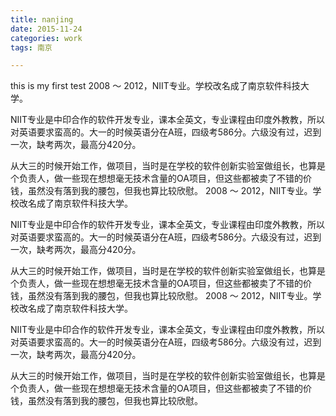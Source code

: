 ```yaml
---
title: nanjing
date: 2015-11-24
categories: work
tags: 南京

---
```


this is my first test
2008 ～ 2012，NIIT专业。学校改名成了南京软件科技大学。<!--more-->

NIIT专业是中印合作的软件开发专业，课本全英文，专业课程由印度外教教，所以对英语要求蛮高的。大一的时候英语分在A班，四级考586分。六级没有过，迟到一次，缺考两次，最高分420分。

从大三的时候开始工作，做项目，当时是在学校的软件创新实验室做组长，也算是个负责人，做一些现在想想毫无技术含量的OA项目，但这些都被卖了不错的价钱，虽然没有落到我的腰包，但我也算比较欣慰。
2008 ～ 2012，NIIT专业。学校改名成了南京软件科技大学。

NIIT专业是中印合作的软件开发专业，课本全英文，专业课程由印度外教教，所以对英语要求蛮高的。大一的时候英语分在A班，四级考586分。六级没有过，迟到一次，缺考两次，最高分420分。

从大三的时候开始工作，做项目，当时是在学校的软件创新实验室做组长，也算是个负责人，做一些现在想想毫无技术含量的OA项目，但这些都被卖了不错的价钱，虽然没有落到我的腰包，但我也算比较欣慰。
2008 ～ 2012，NIIT专业。学校改名成了南京软件科技大学。

NIIT专业是中印合作的软件开发专业，课本全英文，专业课程由印度外教教，所以对英语要求蛮高的。大一的时候英语分在A班，四级考586分。六级没有过，迟到一次，缺考两次，最高分420分。

从大三的时候开始工作，做项目，当时是在学校的软件创新实验室做组长，也算是个负责人，做一些现在想想毫无技术含量的OA项目，但这些都被卖了不错的价钱，虽然没有落到我的腰包，但我也算比较欣慰。